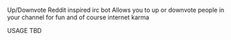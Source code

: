 Up/Downvote Reddit inspired irc bot
Allows you to up or downvote people in your channel for fun and of course internet karma


USAGE TBD
